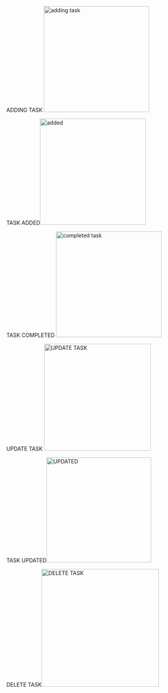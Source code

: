 ADDING TASK <img width="276" alt="adding task" src="https://github.com/coquille801/codsoft_py_task1/assets/153376231/2b6f9e07-1f5f-4f7c-8ac7-07dbcbf712ac"><br>

TASK ADDED<img width="277" alt="added" src="https://github.com/coquille801/codsoft_py_task1/assets/153376231/30d249c5-d875-45f5-ae29-9007c8140836"><br>

TASK COMPLETED <img width="276" alt="completed task" src="https://github.com/coquille801/codsoft_py_task1/assets/153376231/0c227e24-b1f4-4034-b89a-daeff2bb482e"><br>

UPDATE TASK <img width="279" alt="UPDATE TASK" src="https://github.com/coquille801/codsoft_py_task1/assets/153376231/40bb6d94-8f63-4a97-be90-834c0577845b"><br>

TASK UPDATED<img width="274" alt="UPDATED" src="https://github.com/coquille801/codsoft_py_task1/assets/153376231/e754253a-9b49-4d7e-8091-dfa314403839"><br>

DELETE TASK<img width="307" alt="DELETE TASK" src="https://github.com/coquille801/codsoft_py_task1/assets/153376231/1685a4f3-2c6b-42d1-a5b2-15d8de72a7cb"><br>



